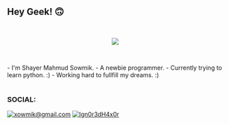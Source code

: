 ## Hey Geek! 🙃
<br>
<p align="center">
 <img src="https://github-readme-stats.vercel.app/api?username=Ign0r3dH4x0r&show_icons=true&theme=radical&cache_seconds=3000&hide=contribs&include_all_commits=true&count_private=true&show_owner=true&layout=compact&hide_border=true&custom_title=GITHUB+STATUS:">
</p>
<br>
<p>
 - I'm Shayer Mahmud Sowmik.
 - A newbie programmer.
 - Currently trying to learn python. :)
 - Working hard to fullfill my dreams. :)

# 

### SOCIAL:
<a href="mailto:xowmik@gmail.com">![xowmik@gmail.com](https://img.shields.io/badge/Gmail-D14836?style=for-the-badge&logo=gmail&logoColor=white)</a>
<a href="https://fb.me/Ign0r3dH4x0r">![Ign0r3dH4x0r](https://raw.githubusercontent.com/carlsednaoui/gitsocial/master/assets/icons%20with%20padding/facebook.png)</a>
